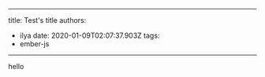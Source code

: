 
---
title: Test's title
authors:
  - ilya
date: 2020-01-09T02:07:37.903Z
tags:
  - ember-js
---
hello
    